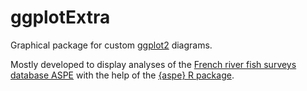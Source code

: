 # ggplotExtra

Graphical package for custom [ggplot2](https://ggplot2.tidyverse.org/) diagrams.

Mostly developed to display analyses of the [French river fish surveys database ASPE](https://zenodo.org/record/7099129) with the help of the [{aspe} R package](https://github.com/PascalIrz/aspe). 

